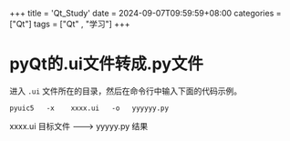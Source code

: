 +++
title = 'Qt_Study'
date = 2024-09-07T09:59:59+08:00
categories = ["Qt"]
tags = ["Qt" , "学习"]
+++



# pyQt的.ui文件转成.py文件



进入 `.ui` 文件所在的目录，然后在命令行中输入下面的代码示例。

`pyuic5   -x    xxxx.ui   -o   yyyyyy.py`     



xxxx.ui  目标文件  --->   yyyyy.py 结果      











